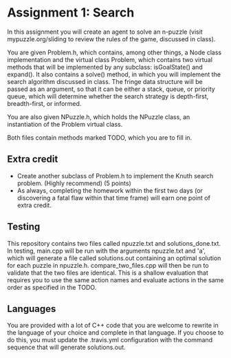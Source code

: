 # Assignment 1: Search

In this assignment you will create an agent to solve an n-puzzle (visit mypuzzle.org/sliding to review the rules of the game, discussed in class).

You are given Problem.h, which contains, among other things, a Node class implementation and the virtual class Problem, which contains two virtual methods that will be implemented by any subclass: isGoalState() and expand(). It also contains a solve() method, in which you will implement the search algorithm discussed in class. The fringe data structure will be passed as an argument, so that it can be either a stack, queue, or priority queue, which will determine whether the search strategy is depth-first, breadth-first, or informed.

You are also given NPuzzle.h, which holds the NPuzzle class, an instantiation of the Problem virtual class. 

Both files contain methods marked TODO, which you are to fill in.

## Extra credit
* Create another subclass of Problem.h to implement the Knuth search problem. (Highly recommend) (5 points)
* As always, completing the homework within the first two days (or discovering a fatal flaw within that time frame) will earn one point of extra credit.

## Testing
This repository contains two files called npuzzle.txt and solutions_done.txt. In testing, main.cpp will be run with the arguments npuzzle.txt and 'a', which will generate a file called solutions.out containing an optimal solution for each puzzle in npuzzle.h. compare_two_files.cpp will then be run to validate that the two files are identical. This is a shallow evaluation that requires you to use the same action names and evaluate actions in the same order as specified in the TODO.

## Languages
You are provided with a lot of C++ code that you are welcome to rewrite in the language of your choice and complete in that language. If you choose to do this, you must update the .travis.yml configuration with the command sequence that will generate solutions.out.


